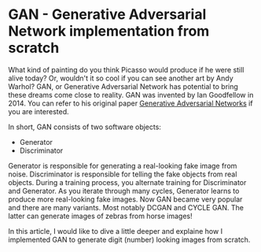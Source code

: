 # GAN - Generative Adversarial Network implementation from scratch

What kind of painting do you think Picasso would produce if he were still alive today?
Or, wouldn't it so cool if you can see another art by Andy Warhol?
GAN, or Generative Adversarial Network has potential to bring these dreams come close to reality.
GAN was invented by Ian Goodfellow in 2014.  You can refer to his original paper [Generative Adversarial Networks](https://arxiv.org/abs/1406.2661) if you are interested.

In short, GAN consists of two software objects:
* Generator
* Discriminator

Generator is responsible for generating a real-looking fake image from noise.
Discriminator is responsible for telling the fake objects from real objects.
During a training process, you alternate training for Discriminator and Generator.  As you iterate through many cycles, Generator learns to produce more real-looking fake images.
Now GAN became very popular and there are many variants.  Most notably DCGAN and CYCLE GAN.  The latter can generate images of zebras from horse images!

In this article, I would like to dive a little deeper and explaine how I implemented GAN to generate digit (number) looking images from scratch.


